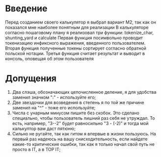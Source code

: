 # Введение
Перед созданием своего калькулятор я выбрал вариант М2, так как он показался мне наиболее понятным для реализации
В калькуляторе согласно пошаговому плану я реализовал три функции: tokenize_char, shunting_yard и calculate
Первая функция посимвольно проводит токенизацию инфиксного выражения, введенного пользователем.
Вторая функция полученные токены сортирует согласно обратной польской нотации.
Третья функция считает результат и выводит в консоль, оповещая об этом пользователя
# Допущения
1) Два слэша, обозначающих целочисленное деление, я для удобства заменил значком ":" - используйте его;
2) Две звездочки для возведения в степень я по той же причине заменил на "^" - тоже его используйте;
3) Числа с унарным минусом пишите без скобок. Это сделано специально, чтобы пользователь лишний раз себя не утруждал. То есть, например, "3--2" будет равносильно "3 - (-2)" и тогда мой калькултор вам даст пятюню;
4) Сильно не ругайте, так как гитом я впервые в жизни пользуюсь. На первый раз надеюсь на вашу снисходительность, если найдете какие-то критические ошибки, так как я только начал свой путь не просто в IT, а в TOP IT;
